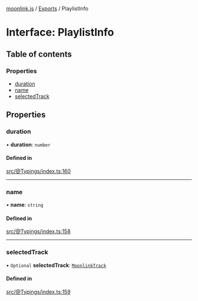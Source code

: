 [moonlink.js](../README.md) / [Exports](../modules.md) / PlaylistInfo

# Interface: PlaylistInfo

## Table of contents

### Properties

- [duration](PlaylistInfo.md#duration)
- [name](PlaylistInfo.md#name)
- [selectedTrack](PlaylistInfo.md#selectedtrack)

## Properties

### duration

• **duration**: `number`

#### Defined in

[src/@Typings/index.ts:160](https://github.com/Ecliptia/moonlink.js/blob/695a75b/src/@Typings/index.ts#L160)

___

### name

• **name**: `string`

#### Defined in

[src/@Typings/index.ts:158](https://github.com/Ecliptia/moonlink.js/blob/695a75b/src/@Typings/index.ts#L158)

___

### selectedTrack

• `Optional` **selectedTrack**: [`MoonlinkTrack`](../classes/MoonlinkTrack.md)

#### Defined in

[src/@Typings/index.ts:159](https://github.com/Ecliptia/moonlink.js/blob/695a75b/src/@Typings/index.ts#L159)
